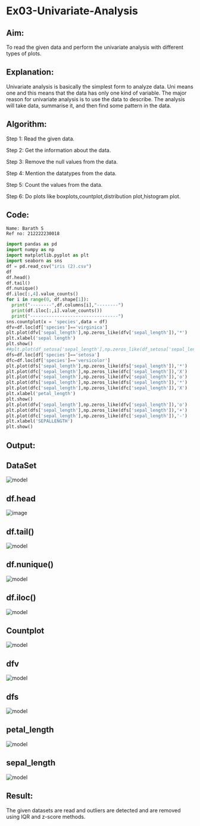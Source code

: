 # Ex03-Univariate-Analysis

## Aim:
To read the given data and perform the univariate analysis with different types of plots.

## Explanation:
Univariate analysis is basically the simplest form to analyze data. Uni means one and this means that the data has only one kind of variable. The major reason for univariate analysis is to use the data to describe. The analysis will take data, summarise it, and then find some pattern in the data.

## Algorithm:

Step 1:
Read the given data.

Step 2:
Get the information about the data.

Step 3:
Remove the null values from the data.

Step 4:
Mention the datatypes from the data.

Step 5:
Count the values from the data.

Step 6:
Do plots like boxplots,countplot,distribution plot,histogram plot.

## Code:
```
Name: Barath S
Ref no: 212222230018
```
```python
import pandas as pd
import numpy as np
import matplotlib.pyplot as plt
import seaborn as sns
df = pd.read_csv("iris (2).csv")
df
df.head()
df.tail()
df.nunique()
df.iloc[:,4].value_counts()
for i in range(0, df.shape[1]):
  print("--------",df.columns[i],"--------")
  print(df.iloc[:,i].value_counts())
  print("---------------------------------")
sns.countplot(x = 'species',data = df)
dfv=df.loc[df['species']=='virginica']
plt.plot(dfv['sepal_length'],np.zeros_like(dfv['sepal_length']),'*')
plt.xlabel('sepal length')
plt.show()
##plt.plot(df_setosa['sepal_length'],np.zeros_like(df_setosa['sepal_length']),'o')
dfs=df.loc[df['species']=='setosa']
dfc=df.loc[df['species']=='versicolor']
plt.plot(dfs['sepal_length'],np.zeros_like(dfs['sepal_length']),'*')
plt.plot(dfc['sepal_length'],np.zeros_like(dfc['sepal_length']),'X')
plt.plot(dfv['sepal_length'],np.zeros_like(dfv['sepal_length']),'o')
plt.plot(dfs['sepal_length'],np.zeros_like(dfs['sepal_length']),'*')
plt.plot(dfc['sepal_length'],np.zeros_like(dfc['sepal_length']),'X')
plt.xlabel('petal_length')
plt.show()
plt.plot(dfv['sepal_length'],np.zeros_like(dfv['sepal_length']),'o')
plt.plot(dfs['sepal_length'],np.zeros_like(dfs['sepal_length']),'+')
plt.plot(dfc['sepal_length'],np.zeros_like(dfc['sepal_length']),'-')
plt.xlabel('SEPALLENGTH')
plt.show()
```

## Output:

## DataSet

![model](df.png)

## df.head

![image](head.png)

## df.tail()

![model](tail.png)

## df.nunique()

![model](nuni.png)

## df.iloc()

![model](https://github.com/barathsubramani/Ex03-Univariate-Analysis/blob/main/iloc.png)


## Countplot

![model](https://github.com/barathsubramani/Ex03-Univariate-Analysis/blob/main/sns.png)

## dfv

![model](https://github.com/barathsubramani/Ex03-Univariate-Analysis/blob/main/dfv.png)

## dfs

![model](https://github.com/barathsubramani/Ex03-Univariate-Analysis/blob/main/dfs.png)

## petal_length

![model](https://github.com/barathsubramani/Ex03-Univariate-Analysis/blob/main/plot.png)

## sepal_length

![model](https://github.com/barathsubramani/Ex03-Univariate-Analysis/blob/main/last.png)


## Result:
The given datasets are read and outliers are detected and are removed using IQR and z-score methods.
